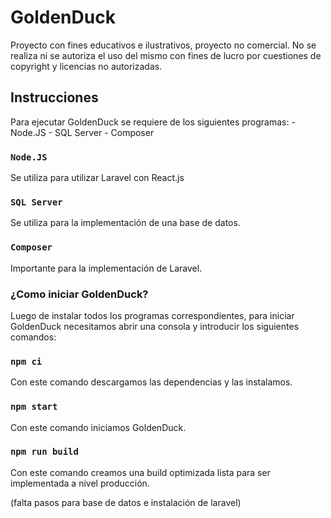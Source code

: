 # GoldenDuck
Proyecto con fines educativos e ilustrativos, proyecto no comercial. No se realiza ni se autoriza el uso del mismo con fines de lucro por cuestiones de copyright y licencias no autorizadas.

## Instrucciones
Para ejecutar GoldenDuck se requiere de los siguientes programas:
    - Node.JS
    - SQL Server
    - Composer

### `Node.JS`
Se utiliza para utilizar Laravel con React.js

### `SQL Server`
Se utiliza para la implementación de una base de datos.

### `Composer`
Importante para la implementación de Laravel.

### ¿Como iniciar GoldenDuck?
Luego de instalar todos los programas correspondientes, para iniciar GoldenDuck necesitamos abrir una consola y introducir los siguientes comandos:

### `npm ci`
Con este comando descargamos las dependencias y las instalamos.

### `npm start`
Con este comando iniciamos GoldenDuck.

### `npm run build`
Con este comando creamos una build optimizada lista para ser implementada a nivel producción.


(falta pasos para base de datos e instalación de laravel)
